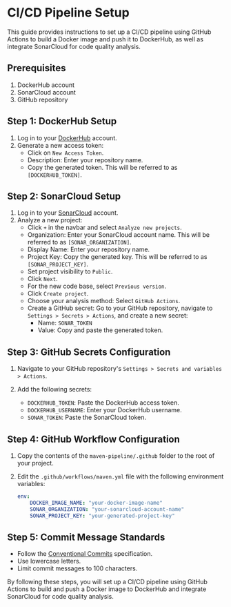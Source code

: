 # CI/CD Pipeline Setup

This guide provides instructions to set up a CI/CD pipeline using GitHub Actions to build a Docker image and push it to DockerHub, as well as integrate SonarCloud for code quality analysis.

## Prerequisites

1. DockerHub account
2. SonarCloud account
3. GitHub repository

## Step 1: DockerHub Setup

1. Log in to your [DockerHub](https://hub.docker.com/settings/security) account.
2. Generate a new access token:
    - Click on `New Access Token`.
    - Description: Enter your repository name.
    - Copy the generated token. This will be referred to as `[DOCKERHUB_TOKEN]`.

## Step 2: SonarCloud Setup

1. Log in to your [SonarCloud](https://sonarcloud.io/projects/create/) account.
2. Analyze a new project:
    - Click `+` in the navbar and select `Analyze new projects`.
    - Organization: Enter your SonarCloud account name. This will be referred to as `[SONAR_ORGANIZATION]`.
    - Display Name: Enter your repository name.
    - Project Key: Copy the generated key. This will be referred to as `[SONAR_PROJECT_KEY]`.
    - Set project visibility to `Public`.
    - Click `Next`.
    - For the new code base, select `Previous version`.
    - Click `Create project`.
    - Choose your analysis method: Select `GitHub Actions`.
    - Create a GitHub secret: Go to your GitHub repository, navigate to `Settings > Secrets > Actions`, and create a new secret:
        - Name: `SONAR_TOKEN`
        - Value: Copy and paste the generated token.

## Step 3: GitHub Secrets Configuration

1. Navigate to your GitHub repository's `Settings > Secrets and variables > Actions`.
2. Add the following secrets:

    - `DOCKERHUB_TOKEN`: Paste the DockerHub access token.
    - `DOCKERHUB_USERNAME`: Enter your DockerHub username.
    - `SONAR_TOKEN`: Paste the SonarCloud token.

## Step 4: GitHub Workflow Configuration

1. Copy the contents of the `maven-pipeline/.github` folder to the root of your project.
2. Edit the `.github/workflows/maven.yml` file with the following environment variables:

    ```yaml
    env:
        DOCKER_IMAGE_NAME: "your-docker-image-name"
        SONAR_ORGANIZATION: "your-sonarcloud-account-name"
        SONAR_PROJECT_KEY: "your-generated-project-key"
    ```

## Step 5: Commit Message Standards

-   Follow the [Conventional Commits](https://www.conventionalcommits.org/en/v1.0.0/) specification.
-   Use lowercase letters.
-   Limit commit messages to 100 characters.

By following these steps, you will set up a CI/CD pipeline using GitHub Actions to build and push a Docker image to DockerHub and integrate SonarCloud for code quality analysis.
